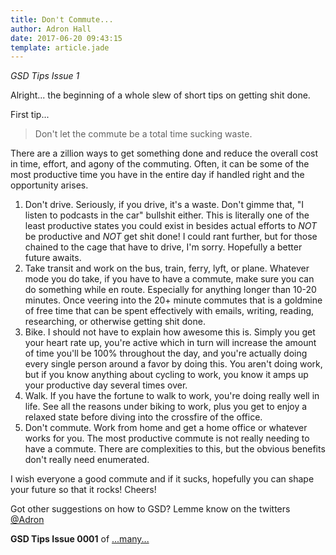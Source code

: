 ```yaml
---
title: Don't Commute...
author: Adron Hall
date: 2017-06-20 09:43:15
template: article.jade
---
```

*GSD Tips Issue 1*

Alright... the beginning of a whole slew of short tips on getting shit done.

First tip...

> Don't let the commute be a total time sucking waste. 

<span class="more"></span>

There are a zillion ways to get something done and reduce the overall cost in time, effort, and agony of the commuting. Often, it can be some of the most productive time you have in the entire day if handled right and the opportunity arises.

1. Don't drive. Seriously, if you drive, it's a waste. Don't gimme that, "I listen to podcasts in the car" bullshit either. This is literally one of the least productive states you could exist in besides actual efforts to *NOT* be productive and *NOT* get shit done! I could rant further, but for those chained to the cage that have to drive, I'm sorry. Hopefully a better future awaits.
2. Take transit and work on the bus, train, ferry, lyft, or plane. Whatever mode you do take, if you have to have a commute, make sure you can do something while en route. Especially for anything longer than 10-20 minutes. Once veering into the 20+ minute commutes that is a goldmine of free time that can be spent effectively with emails, writing, reading, researching, or otherwise getting shit done.
3. Bike. I should not have to explain how awesome this is. Simply you get your heart rate up, you're active which in turn will increase the amount of time you'll be 100% throughout the day, and you're actually doing every single person around a favor by doing this. You aren't doing work, but if you know anything about cycling to work, you know it amps up your productive day several times over.
4. Walk. If you have the fortune to walk to work, you're doing really well in life. See all the reasons under biking to work, plus you get to enjoy a relaxed state before diving into the crossfire of the office.
5. Don't commute. Work from home and get a home office or whatever works for you. The most productive commute is not really needing to have a commute. There are complexities to this, but the obvious benefits don't really need enumerated.

I wish everyone a good commute and if it sucks, hopefully you can shape your future so that it rocks! Cheers!

Got other suggestions on how to GSD? Lemme know on the twitters [@Adron](https://twitter.com/Adron)

**GSD Tips Issue 0001** of [...many...](/docs/gsd-tips/)